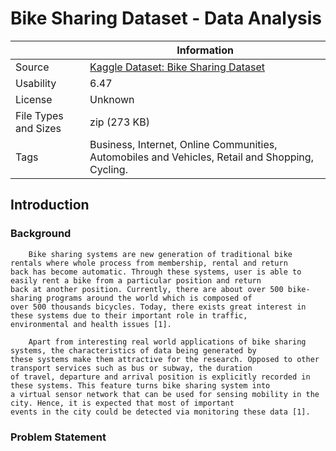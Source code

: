# Bike Sharing Dataset - Data Analysis

|                    | Information                                                                                                                         |
|--------------------|-------------------------------------------------------------------------------------------------------------------------------------|
| Source             | [Kaggle Dataset: Bike Sharing Dataset](https://www.kaggle.com/datasets/lakshmi25npathi/bike-sharing-dataset 'Bike Sharing Dataset') |
| Usability          | 6.47                                                                                                                                |
| License            | Unknown                                                                                                                             |
| File Types and Sizes | zip (273 KB)                                                                                                                        |
| Tags               | Business, Internet, Online Communities, Automobiles and Vehicles, Retail and Shopping, Cycling.                                     |

## Introduction
### Background

        Bike sharing systems are new generation of traditional bike rentals where whole process from membership, rental and return 
    back has become automatic. Through these systems, user is able to easily rent a bike from a particular position and return 
    back at another position. Currently, there are about over 500 bike-sharing programs around the world which is composed of 
    over 500 thousands bicycles. Today, there exists great interest in these systems due to their important role in traffic, 
    environmental and health issues [1].
        
        Apart from interesting real world applications of bike sharing systems, the characteristics of data being generated by
    these systems make them attractive for the research. Opposed to other transport services such as bus or subway, the duration
    of travel, departure and arrival position is explicitly recorded in these systems. This feature turns bike sharing system into
    a virtual sensor network that can be used for sensing mobility in the city. Hence, it is expected that most of important
    events in the city could be detected via monitoring these data [1].

### Problem Statement

